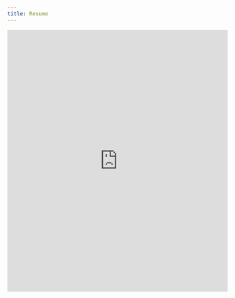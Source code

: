 ```yaml
---
title: Resume
---
```


<iframe class="scribd_iframe_embed" title="Resume" src="https://www.scribd.com/embeds/515383194/content?start_page=1&view_mode=scroll&access_key=key-jkZERx3Btbb1K474eLi7" data-auto-height="false" data-aspect-ratio="0.7729220222793488" scrolling="no" id="doc_17205" width="100%" height="600" frameborder="0"></iframe>
